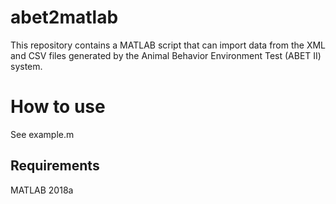 # abet2matlab
This repository contains a MATLAB script that can import data from the XML and CSV files generated by the Animal Behavior Environment Test (ABET II) system.

# How to use
See example.m

## Requirements
MATLAB 2018a
